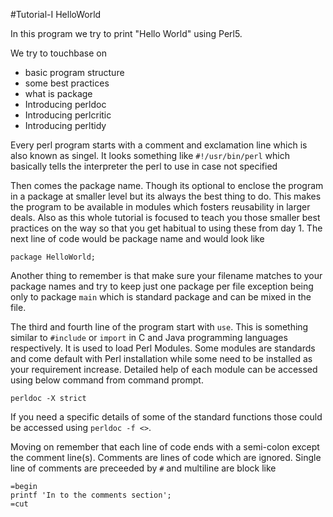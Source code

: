 #Tutorial-I HelloWorld


In this program we try to print "Hello World" using Perl5.

We try to touchbase on 
 - basic program structure
 - some best practices
 - what is package
 - Introducing perldoc
 - Introducing perlcritic
 - Introducing perltidy

Every perl program starts with a comment and exclamation line which is also known as singel. It looks something like
`#!/usr/bin/perl` which basically tells the interpreter the perl to use in case not specified

Then comes the package name. Though its optional to enclose the program in a package at smaller level but its always
the best thing to do. This makes the program to be available in modules which fosters reusability in larger deals.
Also as this whole tutorial is focused to teach you those smaller best practices on the way so that
you get habitual to using these from day 1. The next line of code would be package name and would look like

`package HelloWorld;`

Another thing to remember is that make sure your filename matches to your package names and try to keep just one package
per file exception being only to package `main` which is standard package and can be mixed in the file.

The third and fourth line of the program start with `use`. This is something similar to `#include` or `import` in C and Java
programming languages respectively. It is used to load Perl Modules. Some modules are standards and come default with Perl
installation while some need to be installed as your requirement increase. Detailed help of each module can be accessed using
below command from command prompt.

`perldoc -X strict`

If you need a specific details of some of the standard functions those could be accessed using `perldoc -f <>`.

Moving on remember that each line of code ends with a semi-colon except the comment line(s). Comments are lines of code
which are ignored. Single line of comments are preceeded by `#` and multiline are block like

```
=begin
printf 'In to the comments section';
=cut
```
